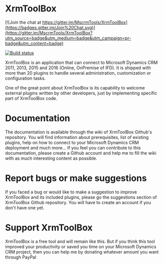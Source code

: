 # XrmToolBox

[![Join the chat at https://gitter.im/MscrmTools/XrmToolBox](https://badges.gitter.im/Join%20Chat.svg)](https://gitter.im/MscrmTools/XrmToolBox?utm_source=badge&utm_medium=badge&utm_campaign=pr-badge&utm_content=badge)

[![Build status](https://ci.appveyor.com/api/projects/status/dp6r9n9vhcprpur6?svg=true)](https://ci.appveyor.com/project/MscrmTools/xrmtoolbox)


XrmToolBox is an application that can connect to Microsoft Dynamics CRM 2011, 2013, 2015 and 2016 (Online, OnPremise of IFD). It is shipped with more than 20 plugins to handle several administration, customization or configuration tasks.

One of the great point about XrmToolBox is its capability to welcome external plugins written by other developers, just by implementing specific part of XrmToolBox code.

# Documentation
The documentation is available through the wiki of XrmToolBox Github's repository. You will find information about prerequisites, list of existing plugins, help on how to connect to your Microsoft Dynamics CRM deployment and much more…
If you feel you can contribute to this documentation, please create a Github account and help me to fill the wiki with as much interesting content as possible.

# Report bugs or make suggestions
If you faced a bug or would like to make a suggestion to improve XrmToolBox and its included plugins, please go the suggestions section of XrmToolBox Github repository. You will have to create an account if you don't have one yet.

# Support XrmToolBox

XrmToolBox is a free tool and will remain like this. But if you think this tool improved your productivity or saved you time on your Microsoft Dynamics CRM project, then you can help me by donating whatever amount you want through PayPal

